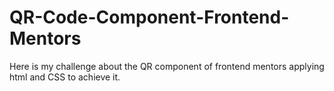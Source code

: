 # QR-Code-Component-Frontend-Mentors
Here is my challenge about the QR component of frontend mentors applying html and CSS to achieve it.
